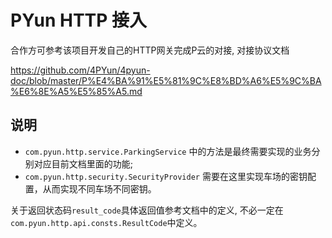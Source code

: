 # PYun HTTP 接入

合作方可参考该项目开发自己的HTTP网关完成P云的对接, 对接协议文档

https://github.com/4PYun/4pyun-doc/blob/master/P%E4%BA%91%E5%81%9C%E8%BD%A6%E5%9C%BA%E6%8E%A5%E5%85%A5.md

## 说明

- `com.pyun.http.service.ParkingService` 中的方法是最终需要实现的业务分别对应目前文档里面的功能;
- `com.pyun.http.security.SecurityProvider` 需要在这里实现车场的密钥配置，从而实现不同车场不同密钥。

关于返回状态码`result_code`具体返回值参考文档中的定义, 不必一定在`com.pyun.http.api.consts.ResultCode`中定义。